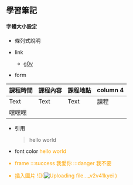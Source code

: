## 學習筆記
#### 字體大小設定
- 條列式說明

- link
  - [g0v](https://sch001.g0v.tw/)
- form


| 課程時間| 課程內容 | 課程地點 |column 4|
| -------- | -------- | -------- |--------- |
| Text     | Text     | Text     |課程
|嘿嘿嘿|

- 引用
  > hello world
  
- font color
 <font color=orange>hello world
 
- frame
:::success
我愛你
:::danger
我不要




- 插入圖片
![](![Uploading file..._v2v41kyei]()
)

